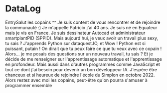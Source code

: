# DataLog
 EntrySalut les copains ^^
Je suis content de vous rencontrer et de rejoindre la communauté :)
Je m'appelle Patricio j'ai 40 ans. Je suis né en Equateur mais je vis en France.
Je suis dessinateur Autocad et administrateur smartplantPID (SPPID).
Mais aujourd'hui, je veux avoir un travail plus sexy, tu sais ?
J'apprends Python sur dataquest.IO, et Wow ! Python est si puissant, putain !
On dirait que tu peux faire ce que tu veux avec ce copain !
Alors... je me posais des questions sur un nouveau travail, tu sais ?
Et je décide de me renseigner sur l'apprentissage automatique et l'apprentissage en profondeur.
Mais aussi dans d'autres programmes comme JavaScript et tout ce dont j'ai besoin pour devenir un bon développeur IA.
J'espère être chanceux et si heureux de rejoindre l'école du Simplon en octobre 2022.
Alors restez avec moi les copains, peut-être qu'on pourra s'amuser à programmer ensemble
